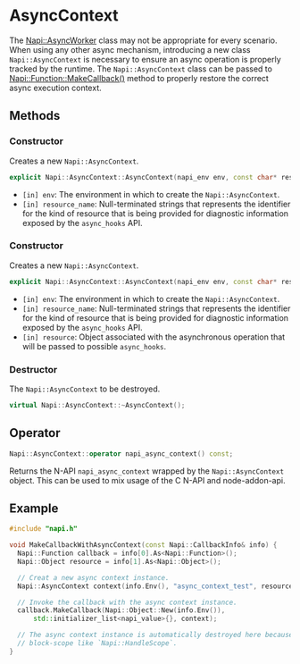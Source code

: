 # AsyncContext

The [Napi::AsyncWorker](async_worker.md) class may not be appropriate for every
scenario. When using any other async mechanism, introducing a new class
`Napi::AsyncContext` is necessary to ensure an async operation is properly
tracked by the runtime. The `Napi::AsyncContext` class can be passed to
[Napi::Function::MakeCallback()](function.md) method to properly restore the
correct async execution context.

## Methods

### Constructor

Creates a new `Napi::AsyncContext`.

```cpp
explicit Napi::AsyncContext::AsyncContext(napi_env env, const char* resource_name);
```

- `[in] env`: The environment in which to create the `Napi::AsyncContext`.
- `[in] resource_name`: Null-terminated strings that represents the
identifier for the kind of resource that is being provided for diagnostic
information exposed by the `async_hooks` API.

### Constructor

Creates a new `Napi::AsyncContext`.

```cpp
explicit Napi::AsyncContext::AsyncContext(napi_env env, const char* resource_name, const Napi::Object& resource);
```

- `[in] env`: The environment in which to create the `Napi::AsyncContext`.
- `[in] resource_name`: Null-terminated strings that represents the
identifier for the kind of resource that is being provided for diagnostic
information exposed by the `async_hooks` API.
- `[in] resource`: Object associated with the asynchronous operation that
will be passed to possible `async_hooks`.

### Destructor

The `Napi::AsyncContext` to be destroyed.

```cpp
virtual Napi::AsyncContext::~AsyncContext();
```

## Operator

```cpp
Napi::AsyncContext::operator napi_async_context() const;
```

Returns the N-API `napi_async_context` wrapped by the `Napi::AsyncContext`
object. This can be used to mix usage of the C N-API and node-addon-api.

## Example

```cpp
#include "napi.h"

void MakeCallbackWithAsyncContext(const Napi::CallbackInfo& info) {
  Napi::Function callback = info[0].As<Napi::Function>();
  Napi::Object resource = info[1].As<Napi::Object>();

  // Creat a new async context instance.
  Napi::AsyncContext context(info.Env(), "async_context_test", resource);

  // Invoke the callback with the async context instance.
  callback.MakeCallback(Napi::Object::New(info.Env()),
      std::initializer_list<napi_value>{}, context);

  // The async context instance is automatically destroyed here because it's
  // block-scope like `Napi::HandleScope`.
}
```
